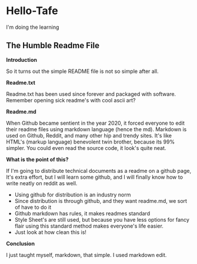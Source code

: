 # Hello-Tafe
I'm doing the learning

## The Humble Readme File
**Introduction**

So it turns out the simple README file is not so simple after all.

**Readme.txt**

Readme.txt has been used since forever and packaged with software. Remember opening sick readme's with cool ascii art?

**Readme.md**

When Github became sentient in the year 2020, it forced everyone to edit their readme files using markdown language (hence the md). Markdown is used on Github, Reddit, and many other hip and trendy sites. It's like HTML's (markup language) benevolent twin brother, because its 99% simpler. You could even read the source code, it look's quite neat.

**What is the point of this?**

If I'm going to distribute technical documents as a readme on a github page, It's extra effort, but I will learn some github, and I will finally know how to write neatly on reddit as well.

* Using github for distribution is an industry norm
* Since distribution is through github, and they want readme.md, we sort of have to do it
* Github markdown has rules, it makes readmes standard
* Style Sheet's are still used, but because you have less options for fancy flair using this standard method makes everyone's life easier.
* Just look at how clean this is!

**Conclusion**

I just taught myself, markdown, that simple. I used markdown edit. 
